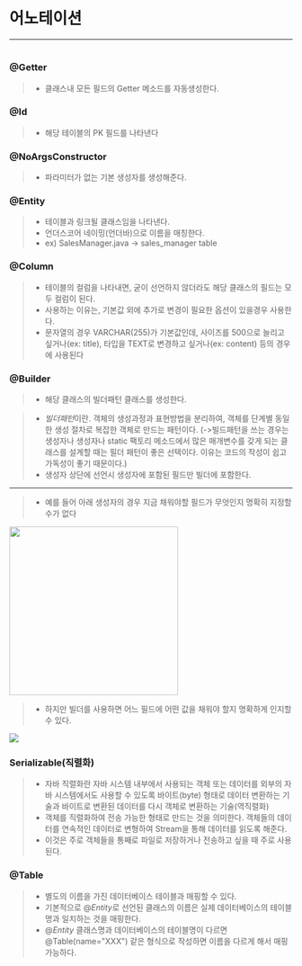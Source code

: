 # 어노테이션
---

#

### @Getter
> -   클래스내 모든 필드의 Getter 메소드를 자동생성한다.
### @Id
> -   해당 테이블의 PK 필드를 나타낸다
### @NoArgsConstructor
> - 파라미터가 없는 기본 생성자를 생성해준다.
### @Entity
> -   테이블과 링크될 클래스임을 나타낸다.
> -   언더스코어 네이밍(언더바)으로 이름을 매칭한다.
> -   ex) SalesManager.java -> sales_manager table
### @Column
> -   테이블의 컬럼을 나타내면, 굳이 선언하지 않더라도 해당 클래스의 필드는 모두 컬럼이 된다.
> -   사용하는 이유는, 기본값 외에 추가로 변경이 필요한 옵션이 있을경우 사용한다.
> -   문자열의 경우 VARCHAR(255)가 기본값인데, 사이즈를 500으로 늘리고 싶거나(ex: title), 타입을 TEXT로 변경하고 싶거나(ex: content) 등의 경우에 사용된다
### @Builder
> -   해당 클래스의  빌더패턴 클래스를 생성한다.

> - $빌더패턴$이란. 객체의 생성과정과 표현방법을 분리하여, 객체를 단계별 동일한 생성 절차로 복잡한 객체로 만드는 패턴이다.
>     (->빌드패턴을 쓰는 경우는 생성자나 생성자나 static 팩토리 메소드에서 많은 매개변수를 갖게 되는 클래스를 설계할 때는 필더 패턴이 좋은 선택이다. 이유는 코드의 작성이 쉽고 가독성이 좋기 때문이다.)
> -   생성자 상단에 선언시 생성자에 포함된 필드만 빌더에 포함한다.
---
> - 예를 들어 아래 생성자의 경우 지금 채워야할 필드가 무엇인지 명확히 지정할수가 없다

<img src ="C:\Users\etg93\Desktop\Springboot\Day4\HomeWork\캡처.PNG"  width="300px">

> - 하지만 빌더를 사용하면 어느 필드에 어떤 값을 채워야 할지 명확하게 인지할 수 있다.

<img src ="1.PNG">

### Serializable(직렬화)
 > - 자바 직렬화란 자바 시스템 내부에서 사용되는 객체 또는 데이터를 외부의 자바 시스템에서도 사용할 수 있도록 바이트(byte) 형태로 데이터 변환하는 기술과 바이트로 변환된 데이터를 다시 객체로 변환하는 기술(역직렬화)
> - 객체를 직렬화하여 전송 가능한 형태로 만드는 것을 의미한다. 객체들의 데이터를 연속적인 데이터로 변형하여 Stream을 통해 데이터를 읽도록 해준다.
> - 이것은 주로 객체들을 통째로 파일로 저장하거나 전송하고 싶을 때 주로 사용된다.


### @Table
> - 별도의 이름을 가진 데이터베이스 테이블과 매핑할 수 있다.
> -  기본적으로 $@Entity$로 선언된 클래스의 이름은 실제 데이터베이스의 테이블 명과 일치하는 것을 매핑한다.
> - $@Entity$ 클래스명과 데이터베이스의 테이블명이 다르면 @Table(name="XXX") 같은 형식으로 작성하면 이름을 다르게 해서 매핑가능하다.
